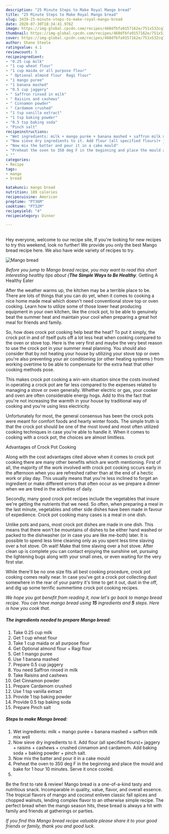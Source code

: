 ```yaml
---
description: "25 Minute Steps to Make Royal Mango bread"
title: "25 Minute Steps to Make Royal Mango bread"
slug: 3439-25-minute-steps-to-make-royal-mango-bread
date: 2020-07-30T18:34:41.976Z
image: https://img-global.cpcdn.com/recipes/460dfbfa9157162e/751x532cq70/mango-bread-recipe-main-photo.jpg
thumbnail: https://img-global.cpcdn.com/recipes/460dfbfa9157162e/751x532cq70/mango-bread-recipe-main-photo.jpg
cover: https://img-global.cpcdn.com/recipes/460dfbfa9157162e/751x532cq70/mango-bread-recipe-main-photo.jpg
author: Shane Steele
ratingvalue: 4.1
reviewcount: 5
recipeingredient:
- "0.25 cup milk"
- "1 cup wheat flour"
- "1 cup maida or all purpose flour"
- " Optional almond flour  Ragi flour"
- "1 mango puree"
- "1 banana mashed"
- "0.5 cup jaggery"
- " Saffron rinsed in milk"
- " Raisins and cashews"
- " Cinnamon powder"
- " Cardamom crushed"
- "1 tsp vanilla extract"
- "1 tsp baking powder"
- "0.5 tsp baking soda"
- "Pinch salt"
recipeinstructions:
- "Wet ingredients: milk + mango purée + banana mashed + saffron milk mix well"
- "Now sieve dry ingredients to it. Add flour (all specified flours)+ jaggery + raisins + cashews + crushed cinnamon and cardamom. Add baking soda + baking powder + pinch salt."
- "Now mix the batter and pour it in a cake mould"
- "Preheat the oven to 350 deg F in the beginning and place the mould and bake for 1 hour 10 minutes. Serve it once cooled."
- ""
categories:
- Recipe
tags:
- mango
- bread

katakunci: mango bread 
nutrition: 189 calories
recipecuisine: American
preptime: "PT36M"
cooktime: "PT32M"
recipeyield: "4"
recipecategory: Dinner

---
```

<br>
Hey everyone, welcome to our recipe site, If you're looking for new recipes to try this weekend, look no further! We provide you only the best Mango bread recipe here. We also have wide variety of recipes to try.
<br>


![Mango bread](https://img-global.cpcdn.com/recipes/460dfbfa9157162e/751x532cq70/mango-bread-recipe-main-photo.jpg)

<i>Before you jump to Mango bread recipe, you may want to read this short interesting healthy tips about {<strong>The Simple Ways to Be Healthy</strong>.</i>
Getting A Healthy Eater


After the weather warms up, the kitchen may be a terrible place to be. There are lots of things that you can do yet, when it comes to cooking a nice home made meal which doesn't need conventional stove top or oven cooking. Learn how to utilize some of those lower heat producing equipment in your own kitchen, like the crock pot, to be able to genuinely beat the summer heat and maintain your cool when preparing a great hot meal for friends and family.

So, how does crock pot cooking help beat the heat? To put it simply, the crock pot in and of itself puts off a lot less heat when cooking compared to the oven or stove top. Here is the very first and maybe the very best reason to use the crock pot in your summer meal planning. You should also consider that by not heating your house by utilizing your stove top or oven you're also preventing your air conditioning (or other heating systems ) from working overtime to be able to compensate for the extra heat that other cooking methods pose.

This makes crock pot cooking a win-win situation since the costs involved in operating a crock pot are far less compared to the expenses related to managing a stove or oven generally. Whether electric or gas, your cooker and oven are often considerable energy hogs. Add to this the fact that you're not increasing the warmth in your house by traditional way of cooking and you're using less electricity.

Unfortunately for most, the general consensus has been the crock pots were meant for comfort foods and hearty winter foods.  The simple truth is that the crock pot should be one of the most loved and most often utilized cooking techniques in case you're able to handle it. When it comes to cooking with a crock pot, the choices are almost limitless.  

Advantages of Crock Pot Cooking

Along with the cost advantages cited above when it comes to crock pot cooking there are many other benefits which are worth mentioning. First of all, the majority of the work involved with crock pot cooking occurs early in the afternoon when you are refreshed rather than at the end of a hectic work or play day. This usually means that you're less inclined to forget an ingredient or make different errors that often occur as we prepare a dinner when we are tired in the activities of daily.

Secondly, many good crock pot recipes include the vegetables that insure we're getting the nutrients that we need. So often, when preparing a meal in the last minute, vegetables and other side dishes have been made in favour of expedience. Crock pot cooking many cases is a meal in one dish.

 Unlike pots and pans, most crock pot dishes are made in one dish. This means that there won't be mountains of dishes to be either hand washed or packed to the dishwasher (or in case you are like me-both) later. It is possible to spend less time cleaning only as you spent less time slaving over a hot stove. Oh wait! Make that time slaving over a hot stove. After clean up is complete you can contact enjoying the sunshine set, pursuing the lightening bugs along with your small ones, or even waiting for the very first star.

While there'll be no one size fits all best cooking procedure, crock pot cooking comes really near. In case you've got a crock pot collecting dust somewhere in the rear of your pantry it's time to get it out, dust in the off, and dig up some terrific summertime crock pot cooking recipes.


<i>We hope you got benefit from reading it, now let's go back to mango bread recipe. You can have mango bread using <strong>15</strong> ingredients and <strong>5</strong> steps. Here is how you cook that.
</i>

##### The ingredients needed to prepare Mango bread:

1. Take 0.25 cup milk
1. Get 1 cup wheat flour
1. Take 1 cup maida or all purpose flour
1. Get  Optional almond flour + Ragi flour
1. Get 1 mango puree
1. Use 1 banana mashed
1. Prepare 0.5 cup jaggery
1. You need  Saffron rinsed in milk
1. Take  Raisins and cashews
1. Get  Cinnamon powder
1. Prepare  Cardamom crushed
1. Use 1 tsp vanilla extract
1. Provide 1 tsp baking powder
1. Provide 0.5 tsp baking soda
1. Prepare Pinch salt


##### Steps to make Mango bread:

1. Wet ingredients: milk + mango purée + banana mashed + saffron milk mix well
1. Now sieve dry ingredients to it. Add flour (all specified flours)+ jaggery + raisins + cashews + crushed cinnamon and cardamom. Add baking soda + baking powder + pinch salt.
1. Now mix the batter and pour it in a cake mould
1. Preheat the oven to 350 deg F in the beginning and place the mould and bake for 1 hour 10 minutes. Serve it once cooled.
1. 


Be the first to rate &amp; review! Mango bread is a one-of-a-kind tasty and nutritious snack. Incomparable in quality, value, flavor, and overall essence. The tropical flavors of mango and coconut enliven classic fall spices and chopped walnuts, lending complex flavor to an otherwise simple recipe. The perfect bread when the mango season hits, these bread is always a hit with family and friends at gatherings or parties. 

<i>If you find this Mango bread recipe valuable please share it to your good friends or family, thank you and good luck.</i>
